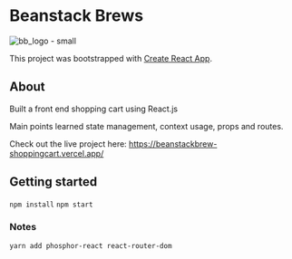 # Beanstack Brews
![bb_logo - small](https://github.com/elaine-lai/react_shopping_cart/assets/90720708/53e92826-c2db-44fe-8554-d0957b8f98f0)


This project was bootstrapped with [Create React App](https://github.com/facebook/create-react-app).

## About
Built a front end shopping cart using React.js

Main points learned state management, context usage, props and routes.

Check out the live project here: https://beanstackbrew-shoppingcart.vercel.app/

## Getting started
`npm install`
`npm start`

### Notes
`yarn add phosphor-react react-router-dom`

